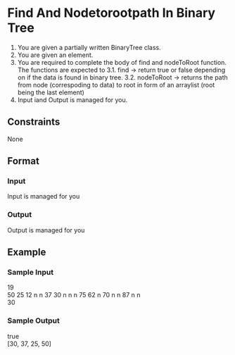 # Find And Nodetorootpath In Binary Tree

1. You are given a partially written BinaryTree class. 
2. You are given an element. 
3. You are required to complete the body of find and nodeToRoot function. The functions are expected to 
    3.1. find -> return true or false depending on if the data is found in binary tree. 
    3.2. nodeToRoot -> returns the path from node (correspoding to data) to root in form of an arraylist (root being the last element) 
6. Input iand Output is managed for you.


## Constraints
None

## Format
### Input
Input is managed for you

### Output
Output is managed for you

## Example
### Sample Input

19  
50 25 12 n n 37 30 n n n 75 62 n 70 n n 87 n n  
30

### Sample Output
true  
[30, 37, 25, 50]

